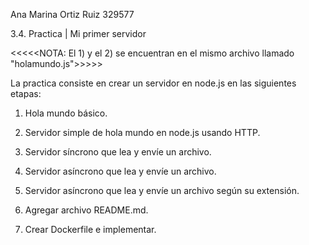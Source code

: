 Ana Marina Ortiz Ruiz 329577

3.4. Practica | Mi primer servidor

<<<<<NOTA: El 1) y el 2) se encuentran en el mismo archivo llamado "holamundo.js">>>>>

La practica consiste en crear un servidor en node.js en las siguientes etapas:

1) Hola mundo básico.

2) Servidor simple de hola mundo en node.js usando HTTP.

3) Servidor síncrono que lea y envíe un archivo.

4) Servidor asíncrono que lea y envíe un archivo.

5) Servidor asíncrono que lea y envíe un archivo según su extensión.

5) Agregar archivo README.md.

6) Crear Dockerfile e implementar.

